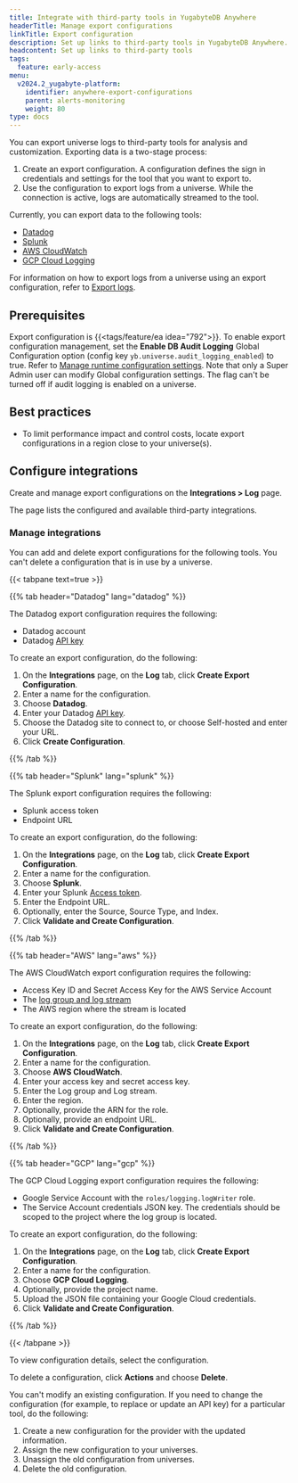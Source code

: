 ```yaml
---
title: Integrate with third-party tools in YugabyteDB Anywhere
headerTitle: Manage export configurations
linkTitle: Export configuration
description: Set up links to third-party tools in YugabyteDB Anywhere.
headcontent: Set up links to third-party tools
tags:
  feature: early-access
menu:
  v2024.2_yugabyte-platform:
    identifier: anywhere-export-configurations
    parent: alerts-monitoring
    weight: 80
type: docs
---
```


You can export universe logs to third-party tools for analysis and customization. Exporting data is a two-stage process:

1. Create an export configuration. A configuration defines the sign in credentials and settings for the tool that you want to export to.
1. Use the configuration to export logs from a universe. While the connection is active, logs are automatically streamed to the tool.

Currently, you can export data to the following tools:

- [Datadog](https://docs.datadoghq.com/)
- [Splunk](https://www.splunk.com/en_us/solutions/opentelemetry.html)
- [AWS CloudWatch](https://docs.aws.amazon.com/AmazonCloudWatch/latest/monitoring/WhatIsCloudWatch.html)
- [GCP Cloud Logging](https://cloud.google.com/logging/)

For information on how to export logs from a universe using an export configuration, refer to [Export logs](../universe-logging/).

## Prerequisites

Export configuration is {{<tags/feature/ea idea="792">}}. To enable export configuration management, set the **Enable DB Audit Logging** Global Configuration option (config key `yb.universe.audit_logging_enabled`) to true. Refer to [Manage runtime configuration settings](../../administer-yugabyte-platform/manage-runtime-config/). Note that only a Super Admin user can modify Global configuration settings. The flag can't be turned off if audit logging is enabled on a universe.

## Best practices

- To limit performance impact and control costs, locate export configurations in a region close to your universe(s).

## Configure integrations

Create and manage export configurations on the **Integrations > Log** page.

<!--![Export configurations](/images/yp/export-configurations.png)-->

The page lists the configured and available third-party integrations.

### Manage integrations

You can add and delete export configurations for the following tools. You can't delete a configuration that is in use by a universe.

{{< tabpane text=true >}}

  {{% tab header="Datadog" lang="datadog" %}}

The Datadog export configuration requires the following:

- Datadog account
- Datadog [API key](https://docs.datadoghq.com/account_management/api-app-keys/)

To create an export configuration, do the following:

1. On the **Integrations** page, on the **Log** tab, click **Create Export Configuration**.
1. Enter a name for the configuration.
1. Choose **Datadog**.
1. Enter your Datadog [API key](https://docs.datadoghq.com/account_management/api-app-keys/).
1. Choose the Datadog site to connect to, or choose Self-hosted and enter your URL.
1. Click **Create Configuration**.

  {{% /tab %}}

  {{% tab header="Splunk" lang="splunk" %}}

The Splunk export configuration requires the following:

- Splunk access token
- Endpoint URL

To create an export configuration, do the following:

1. On the **Integrations** page, on the **Log** tab, click **Create Export Configuration**.
1. Enter a name for the configuration.
1. Choose **Splunk**.
1. Enter your Splunk [Access token](https://docs.splunk.com/observability/en/admin/authentication/authentication-tokens/org-tokens.html).
1. Enter the Endpoint URL.
1. Optionally, enter the Source, Source Type, and Index.
1. Click **Validate and Create Configuration**.

  {{% /tab %}}

  {{% tab header="AWS" lang="aws" %}}

The AWS CloudWatch export configuration requires the following:

- Access Key ID and Secret Access Key for the AWS Service Account
- The [log group and log stream](https://docs.aws.amazon.com/AmazonCloudWatch/latest/logs/Working-with-log-groups-and-streams.html)
- The AWS region where the stream is located

To create an export configuration, do the following:

1. On the **Integrations** page, on the **Log** tab, click **Create Export Configuration**.
1. Enter a name for the configuration.
1. Choose **AWS CloudWatch**.
1. Enter your access key and secret access key.
1. Enter the Log group and Log stream.
1. Enter the region.
1. Optionally, provide the ARN for the role.
1. Optionally, provide an endpoint URL.
1. Click **Validate and Create Configuration**.

  {{% /tab %}}

  {{% tab header="GCP" lang="gcp" %}}

The GCP Cloud Logging export configuration requires the following:

- Google Service Account with the `roles/logging.logWriter` role.
- The Service Account credentials JSON key. The credentials should be scoped to the project where the log group is located.

To create an export configuration, do the following:

1. On the **Integrations** page, on the **Log** tab, click **Create Export Configuration**.
1. Enter a name for the configuration.
1. Choose **GCP Cloud Logging**.
1. Optionally, provide the project name.
1. Upload the JSON file containing your Google Cloud credentials.
1. Click **Validate and Create Configuration**.

  {{% /tab %}}

{{< /tabpane >}}

To view configuration details, select the configuration.

To delete a configuration, click **Actions** and choose **Delete**.

You can't modify an existing configuration. If you need to change the configuration (for example, to replace or update an API key) for a particular tool, do the following:

1. Create a new configuration for the provider with the updated information.
1. Assign the new configuration to your universes.
1. Unassign the old configuration from universes.
1. Delete the old configuration.
